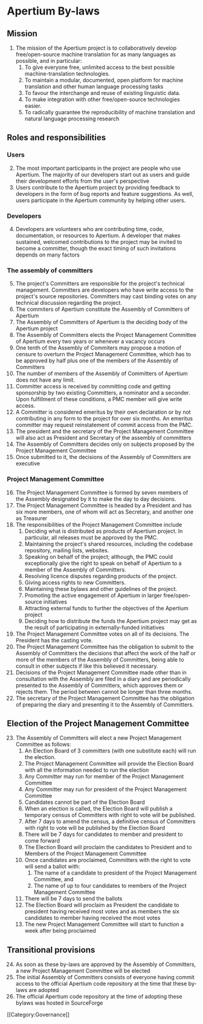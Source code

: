 # Apertium By-laws

## Mission

1. The mission of the Apertium project is to collaboratively develop free/open-source machine translation for as many languages as possible, and in particular:
    1. To give everyone free, unlimited access to the best possible machine-translation technologies.
    1. To maintain a modular, documented, open platform for machine translation and other human language processing tasks
    1. To favour the interchange and reuse of existing linguistic data.
    1. To make integration with other free/open-source technologies easier.
    1. To radically guarantee the reproducibility of machine translation and natural language processing research

## Roles and responsibilities

### Users

2. The most important participants in the project are people who use Apertium. The majority of our developers start out as users and guide their development efforts from the user's perspective
1. Users contribute to the Apertium project by providing feedback to developers in the form of bug reports and feature suggestions. As well, users participate in the Apertium community by helping other users.

### Developers

4. Developers are volunteers who are contributing time, code, documentation, or resources to Apertium. A developer that makes sustained, welcomed contributions to the project may be invited to become a committer, though the exact timing of such invitations depends on many factors

### The assembly of committers

5. The project's Committers are responsible for the project's technical management. Committers are developers who have write access to the project's source repositories. Committers may cast binding votes on any technical discussion regarding the project.
1. The commiters of Apertium constitute the Assembly of Committers of Apertium
1. The Assembly of Committers of Apertium is the deciding body of the Apertium project
1. The Assembly of Committers elects the Project Management Committee of Apertium every two years or whenever a vacancy occurs
1. One tenth of the Assembly of Commiters may propose a motion of censure to overturn the Project Management Committee, which has to be approved by half plus one of the members of the Assembly of Committers
1. The number of members of the Assembly of Committers of Apertium does not have any limit.
1. Committer access is received by committing code and getting sponsorship by two existing Committers, a nominator and a seconder. Upon fulfillment of these conditions, a PMC member will give write access.
1. A Committer is considered emeritus by their own declaration or by not contributing in any form to the project for over six months. An emeritus committer may request reinstatement of commit access from the PMC.
1. The president and the secretary of the Project Management Committee will also act as President and Secretary of the assembly of committers
1. The Assembly of Committers decides only on subjects proposed by the Project Management Committee
1. Once submitted to it, the decisions of the Assembly of Committers are executive

### Project Management Committee

16. The Project Management Committee is formed by seven members of the Assembly designated by it to make the day to day decisions.
1. The Project Management Committee is headed by a President and has six more members, one of whom will act as Secretary, and another one as Treasurer
1. The responsibilities of the Project Management Committee include
    1. Deciding what is distributed as products of Apertium project. In particular, all releases must be approved by the PMC.
    1. Maintaining the project's shared resources, including the codebase repository, mailing lists, websites.
    1. Speaking on behalf of the project; although, the PMC could exceptionally give the right to speak on behalf of Apertium to a member of the Assembly of Committers.
    1. Resolving licence disputes regarding products of the project.
    1. Giving access rights to new Committers.
    1. Maintaining these bylaws and other guidelines of the project.
    1. Promoting the active engagement of Apertium in larger free/open-source initiatives
    1. Attracting external funds to further the objectives of the Apertium project
    1. Deciding how to distribute the funds the Apertium project may get as the result of participating in externally-funded initiatives
1. The Project Management Committee votes on all of its decisions. The President has the casting vote.
1. The Project Management Committee has the obligation to submit to the Assembly of Committers the decisions that affect the work of the half or more of the members of the Assembly of Committers, being able to consult in other subjects if like this believed it necessary.
1. Decisions of the Project Management Committee made other than in consultation with the Assembly are filed in a diary and are periodically presented to the Assembly of Committers, which approves them or rejects them. The period between cannot be longer than three months.
1. The secretary of the Project Management Committee has the obligation of preparing the diary and presenting it to the Assembly of Committers.

## Election of the Project Management Committee

23. The Assembly of Committers will elect a new Project Management Committee as follows:
    1. An Election Board of 3 committers (with one substitute each) will run the election.
    1. The Project Management Committee will provide the Election Board with all the information needed to run the election
    1. Any Committer may run for member of the Project Management Committee
    1. Any Committer may run for president of the Project Management Committee
    1. Candidates cannot be part of the Election Board
    1. When an election is called, the Election Board will publish a temporary census of Committers with right to vote will be published.
    1. After 7 days to amend the census, a definitive census of Committers with right to vote will be published by the Election Board
    1. There will be 7 days for candidates to member and president to come forward
    1. The Election Board will proclaim the candidates to President and to Members of the Project Management Committee
    1. Once candidates are proclaimed, Committers with the right to vote will send a ballot with:
        1. The name of a candidate to president of the Project Management Committee, and
        1. The name of up to four candidates to members of the Project Management Committee
    1. There will be 7 days to send the ballots
    1. The Election Board will proclaim as President the candidate to president having received most votes and as members the six candidates to member having received the most votes
    1. The new Project Management Committee will start to function a week after being proclaimed

## Transitional provisions

24. As soon as these by-laws are approved by the Assembly of Committers, a new Project Management Committee will be elected
1. The initial Assembly of Committers consists of everyone having commit access to the official Apertium code repository at the time that these by-laws are adopted
1. The official Apertium code repository at the time of adopting these bylaws was hosted in SourceForge

[[Category:Governance]]
